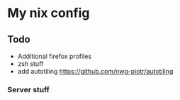 # My nix config

## Todo
- Additional firefox profiles
- zsh stuff
- add autotiling https://github.com/nwg-piotr/autotiling

### Server stuff
